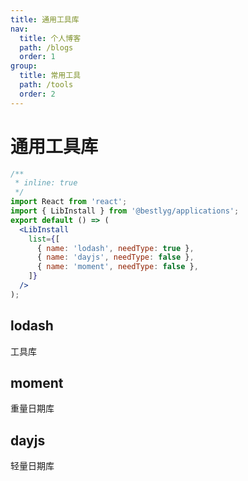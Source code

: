 ```yaml
---
title: 通用工具库
nav:
  title: 个人博客
  path: /blogs
  order: 1
group:
  title: 常用工具
  path: /tools
  order: 2
---
```


# 通用工具库

```jsx
/**
 * inline: true
 */
import React from 'react';
import { LibInstall } from '@bestlyg/applications';
export default () => (
  <LibInstall
    list={[
      { name: 'lodash', needType: true },
      { name: 'dayjs', needType: false },
      { name: 'moment', needType: false },
    ]}
  />
);
```

## lodash

工具库

## moment

重量日期库

## dayjs

轻量日期库
